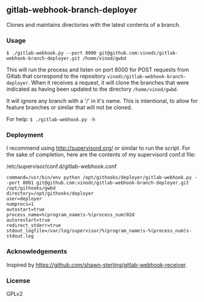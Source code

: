 ## gitlab-webhook-branch-deployer

Clones and maintains directories with the latest contents of a branch.

### Usage

```$ ./gitlab-webhook.py --port 8000 git@github.com:vinodc/gitlab-webhook-branch-deployer.git /home/vinod/gwbd```

This will run the process and listen on port 8000 for POST requests from Gitlab that correspond to the repository ```vinodc/gitlab-webhook-branch-deployer```. When it receives a request, it will clone the branches that were
indicated as having been updated to the directory ```/home/vinod/gwbd```.

It will ignore any branch with a '/' in it's name. This is intentional, to allow for feature branches or similar that will not be cloned.

For help: ```$ ./gitlab-webhook.py -h```

### Deployment

I recommend using http://supervisord.org/ or similar to run the script. For the sake of completion, here are the contents of my supervisord conf.d file:

/etc/supervisor/conf.d/gitlab-webhook.conf
```
command=/usr/bin/env python /opt/githooks/deployer/gitlab-webhook.py --port 8001 git@github.com:vinodc/gitlab-webhook-branch-deployer.git /opt/githooks/gwbd
directory=/opt/githooks/deployer
user=deployer
numprocs=1
autostart=true
process_name=%(program_name)s-%(process_num)02d
autorestart=true
redirect_stderr=true
stdout_logfile=/var/log/supervisor/%(program_name)s-%(process_num)s-stdout.log
```

### Acknowledgements

Inspired by https://github.com/shawn-sterling/gitlab-webhook-receiver.

### License

GPLv2
